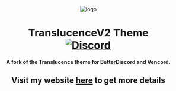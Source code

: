 <div align="center">
    <img src="https://cdn.discordapp.com/icons/1259437346944979027/e28036a239aea2e6e4077b3f69bd52b1.webp?size=4096" alt="logo" />

# TranslucenceV2 Theme <br>[![Discord][discord-logo]][discord-url]

#### A fork of the Translucence theme for BetterDiscord and Vencord.

<h2><strong>Visit my website <a href="https://warfins-organization.gitbook.io/translucencev2/">here</a> to get more details</strong></h2>
</div>

[discord-logo]: https://img.shields.io/static/v1?label=Discord&message=Server&style=flat&logo=discord&color=blue
[discord-url]: https://discord.gg/t6CKrYvQuE
